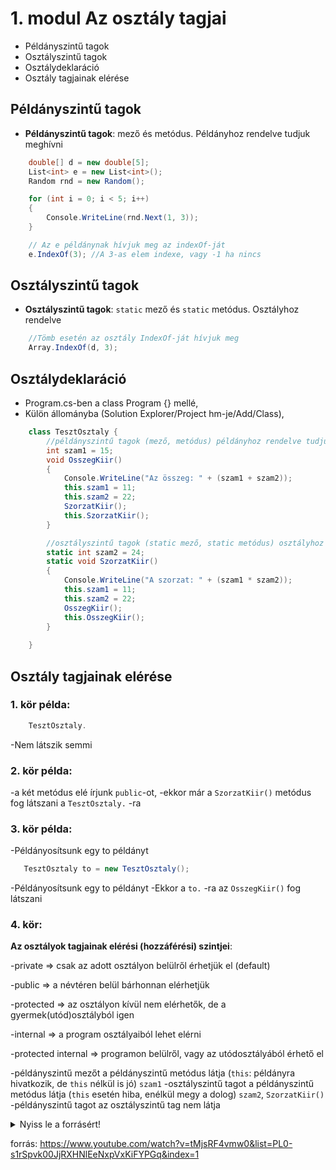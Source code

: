 # 1. modul Az osztály tagjai

- Példányszintű tagok
- Osztályszintű tagok
- Osztálydeklaráció
- Osztály tagjainak elérése


## Példányszintű tagok

- **Példányszintű tagok**: mező és metódus. Példányhoz rendelve tudjuk meghívni

```c#
    double[] d = new double[5];
    List<int> e = new List<int>();
    Random rnd = new Random();

    for (int i = 0; i < 5; i++)
    {
        Console.WriteLine(rnd.Next(1, 3));
    }

    // Az e példánynak hívjuk meg az indexOf-ját
    e.IndexOf(3); //A 3-as elem indexe, vagy -1 ha nincs
```

## Osztályszintű tagok
- **Osztályszintű tagok**: `static` mező és `static` metódus. Osztályhoz rendelve

```c#
    //Tömb esetén az osztály IndexOf-ját hívjuk meg
    Array.IndexOf(d, 3);
```

## Osztálydeklaráció

  - Program.cs-ben a class Program {} mellé,
  - Külön állományba (Solution Explorer/Project hm-je/Add/Class),

```c#
    class TesztOsztaly {
        //példányszintű tagok (mező, metódus) példányhoz rendelve tudjuk meghívni
        int szam1 = 15;      
        void OsszegKiir()
        {
            Console.WriteLine("Az összeg: " + (szam1 + szam2));
            this.szam1 = 11;
            this.szam2 = 22;
            SzorzatKiir();
            this.SzorzatKiir();
        }

        //osztályszintű tagok (static mező, static metódus) osztályhoz rendelve tudjuk meghívni
        static int szam2 = 24;
        static void SzorzatKiir()
        {
            Console.WriteLine("A szorzat: " + (szam1 * szam2));
            this.szam1 = 11;
            this.szam2 = 22;
            OsszegKiir();
            this.OsszegKiir();
        }
        
    }
```

## Osztály tagjainak elérése

### 1. kör példa:
```c#
    TesztOsztaly.
```
-Nem látszik semmi

### 2. kör példa:
-a két metódus elé írjunk `public`-ot, 
-ekkor már a `SzorzatKiir()` metódus fog látszani a `TesztOsztaly.` -ra

### 3. kör példa:
-Példányosítsunk egy to példányt
```c#
   TesztOsztaly to = new TesztOsztaly();
```
-Példányosítsunk egy to példányt
-Ekkor a `to.` -ra az `OsszegKiir()` fog látszani

### 4. kör:
**Az osztályok tagjainak elérési (hozzáférési) szintjei**:

-private   => csak az adott osztályon belülről érhetjük el (default)

-public    => a névtéren belül bárhonnan elérhetjük

-protected => az osztályon kívül nem elérhetők, de a gyermek(utód)osztályból igen

-internal  => a program osztályaiból lehet elérni

-protected internal => programon belülről, vagy az utódosztályából érhető el


-példányszintű mezőt a példányszintű metódus látja (`this`: példányra hivatkozik, de `this` nélkül is jó)  `szam1`
-osztályszintű tagot a példányszintű metódus látja (`this` esetén hiba, enélkül megy a dolog) `szam2`, `SzorzatKiir()`
-példányszintű tagot az osztályszintű tag nem látja
            


<details>
<summary>Nyiss le a forrásért!</summary>

### `Program.cs` példa:

```c#
using System;
using System.Collections.Generic;
using System.Linq;
using System.Text;
using System.Threading.Tasks;

namespace OOP_1
{
    /*
     Az osztályok tagjainak elérési (hozzáférési) szintjei:
    -private   => csak az adott osztályon belülről érhetjük el (default)
    -public    => a névtéren belül bárhonnan elérhetjük
    -protected => az osztályon kívül nem elérhetők, de a gyermek(utód)osztályból igen
    -internal  => a program osztályaiból lehet elérni
    -protected internal => programon belülről, vagy az utódosztályából érhető el
     
     
     */
    class TesztOsztaly {
        //példányszintű tagok (mező, metódus) példányhoz rendelve tudjuk meghívni
        int szam1 = 15;      
        public void OsszegKiir()
        {
            Console.WriteLine("Az összeg: " + (szam1 + szam2));
            this.szam1 = 11;
            this.szam2 = 22;
            SzorzatKiir();
            this.SzorzatKiir();
        }

        //osztályszintű tagok (static mező, static metódus) osztályhoz rendelve tudjuk meghívni
        static int szam2 = 24;
        static void SzorzatKiir()
        {
            Console.WriteLine("A szorzat: " + (szam1 * szam2));
            this.szam1 = 11;
            this.szam2 = 22;
            OsszegKiir();
            this.OsszegKiir();
        }
        
    }

    internal class Program
    {
        static void Main(string[] args)
        {
            //https://www.youtube.com/watch?v=tMjsRF4vmw0&list=PL0-s1rSpvk00JjRXHNlEeNxpVxKiFYPGq&index=1
            double[] d = new double[5];
            List<int> e = new List<int>();
            Random rnd = new Random();

            for (int i = 0; i < 5; i++)
            {
                Console.WriteLine(rnd.Next(1, 3));
            }

            
            // Az e példánynak hívjuk meg az indexOf-ját
            e.IndexOf(3); //A 3-as elem indexe, vagy -1 ha nincs

            //Tömb esetén az osztály IndexOf-ját hívjuk meg
            Array.IndexOf(d, 3);

            //Tesztosztály
            //1. körben nem látszik semmi:
            //TesztOsztaly.

            //2. kör: a két metódus elé írjunk publicot, ekkor már a SzorzatKiir() metódus fog látszani a TesztOsztaly. -ra

            //3. kör: Példányosítsunk egy to példányt
            TesztOsztaly to = new TesztOsztaly();
            //ekkor a to. -ra az OsszegKiir() fog látszani

            //4. kör: Az osztályon belüli láthatóságok:
            //-példányszintű mezőt a példányszintű metódus látja (this: példányra hivatkozik, de this nélkül is jó)  szam1
            //-osztályszintű tagot a példányszintű metódus látja (this esetén hiba, enélkül megy a dolog) szam2, SzorzatKiir()
            //-példányszintű tagot az osztályszintű tag nem látja
            
            Console.ReadKey();

        }
    }
}


```

</details>

forrás: https://www.youtube.com/watch?v=tMjsRF4vmw0&list=PL0-s1rSpvk00JjRXHNlEeNxpVxKiFYPGq&index=1
